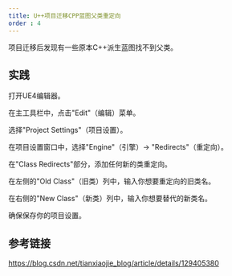 ```yaml
---
title: U++项目迁移CPP蓝图父类重定向
order : 4
---
```


<ChatMessage avatar="../../../assets/emoji/hh.png" :avatarWidth="40">
项目迁移后发现有一些原本C++派生蓝图找不到父类。
</ChatMessage>

## 实践

打开UE4编辑器。

在主工具栏中，点击"Edit"（编辑）菜单。

选择"Project Settings"（项目设置）。

在项目设置窗口中，选择"Engine"（引擎）-> "Redirects"（重定向）。

在"Class Redirects"部分，添加任何新的类重定向。

在左侧的"Old Class"（旧类）列中，输入你想要重定向的旧类名。

在右侧的"New Class"（新类）列中，输入你想要替代的新类名。

确保保存你的项目设置。

## 参考链接

https://blog.csdn.net/tianxiaojie_blog/article/details/129405380